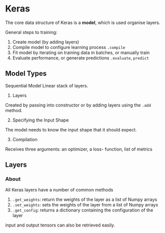 # Keras

The core data structure of Keras is a **model**, which is used organise layers.


General steps to training:
1. Create model (by adding layers)
2. Compile model to configure learning process `.compile`
3. Fit model by iterating on training data in batches, or manually train
4. Evaluate performance, or generate predictions `.evaluate`, `predict`


## Model Types
Sequential Model
Linear stack of layers. 

1. Layers

Created by passing into constructor or by adding layers using the `.add` method. 

2. Specifying the Input Shape

The model needs to know the input shape that it should expect. 

3. Compilation

Receives three arguments: an optimizer, a loss- function, list of metrics


## Layers
### About
All Keras layers have a number of common methods

1. `.get_weights`: return the weights of the layer as a list of Numpy arrays
2. `.set_weights`: sets the weights of the layer from a list of Numpy arrays
3. `.get_config`: returns a dictionary containing the configuration of the layer


input and output tensors can also be retrieved easily. 


